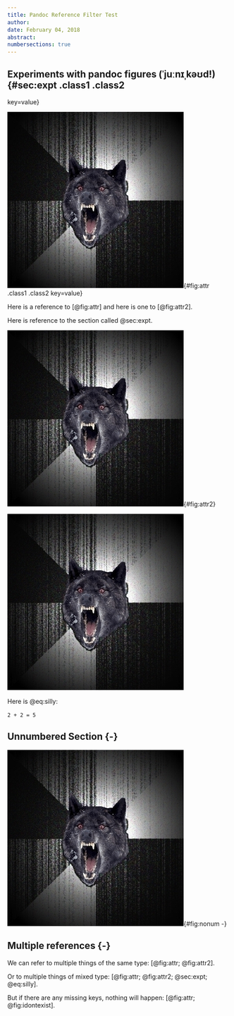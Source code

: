 ```yaml
---
title: Pandoc Reference Filter Test
author:
date: February 04, 2018
abstract:
numbersections: true
---
```


## Experiments with pandoc figures (ˈjuːnɪˌkəʊd!) {#sec:expt .class1 .class2
key=value}

![a figure that can be referred to (ˈjuːnɪˌkəʊd!)](image.png "link
text"){#fig:attr .class1 .class2 key=value}

Here is a reference to [@fig:attr] and here is one to [@fig:attr2].

Here is reference to the section called @sec:expt.

![another figure that can be referred to (ˈjuːnɪˌkəʊd!)](image.png "link
text"){#fig:attr2}

![figure with no attr and no link text (ˈjuːnɪˌkəʊd!)](image.png)

Here is @eq:silly:

``` {#eq:silly .math}
2 + 2 = 5
```

## Unnumbered Section {-}

![no numbering here (ˈjuːnɪˌkəʊd!)](image.png "link text"){#fig:nonum -}


## Multiple references {-}

We can refer to multiple things of the same type: [@fig:attr; @fig:attr2].

Or to multiple things of mixed type: [@fig:attr; @fig:attr2; @sec:expt;
@eq:silly].

But if there are any missing keys, nothing will happen: [@fig:attr;
@fig:idontexist].
